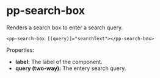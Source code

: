 # pp-search-box

Renders a search box to enter a search query.

```
<pp-search-box [(query)]="searchText"></pp-search-box>
```

Properties: 

- **label:** The label of the component.
- **query (two-way):** The entery search query.